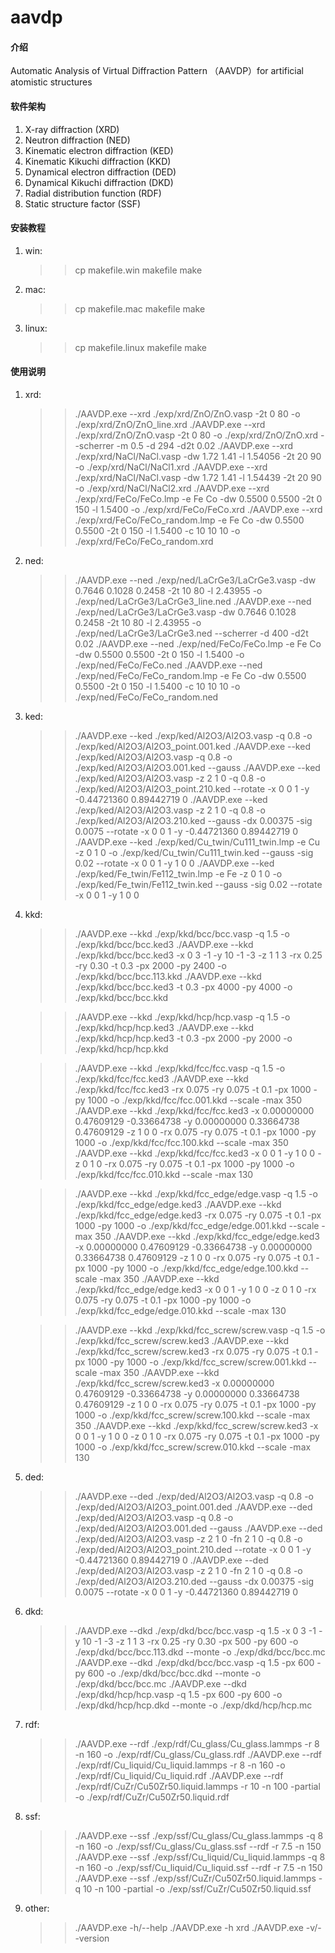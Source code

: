 # aavdp

#### 介绍
Automatic Analysis of Virtual Diffraction Pattern （AAVDP）for artificial atomistic structures

#### 软件架构
1.  X-ray diffraction (XRD)
2.  Neutron diffraction (NED)
3.  Kinematic electron diffraction (KED)
4.  Kinematic Kikuchi diffraction (KKD)
5.  Dynamical electron diffraction (DED)
6.  Dynamical Kikuchi diffraction (DKD)
7.  Radial distribution function (RDF)
8.  Static structure factor (SSF)

#### 安装教程
1.  win:
	>>cp makefile.win makefile
	>>make
2.  mac:
	>>cp makefile.mac makefile
	>>make
3.  linux:
	>>cp makefile.linux makefile
	>>make

#### 使用说明
1.  xrd:
	>>./AAVDP.exe --xrd ./exp/xrd/ZnO/ZnO.vasp -2t 0 80 -o ./exp/xrd/ZnO/ZnO_line.xrd
	>>./AAVDP.exe --xrd ./exp/xrd/ZnO/ZnO.vasp -2t 0 80 -o ./exp/xrd/ZnO/ZnO.xrd --scherrer -m 0.5 -d 294 -d2t 0.02
	>>./AAVDP.exe --xrd ./exp/xrd/NaCl/NaCl.vasp -dw 1.72 1.41 -l 1.54056 -2t 20 90 -o ./exp/xrd/NaCl/NaCl1.xrd
	>>./AAVDP.exe --xrd ./exp/xrd/NaCl/NaCl.vasp -dw 1.72 1.41 -l 1.54439 -2t 20 90 -o ./exp/xrd/NaCl/NaCl2.xrd
	>>./AAVDP.exe --xrd ./exp/xrd/FeCo/FeCo.lmp -e Fe Co -dw 0.5500 0.5500 -2t 0 150 -l 1.5400 -o ./exp/xrd/FeCo/FeCo.xrd
	>>./AAVDP.exe --xrd ./exp/xrd/FeCo/FeCo_random.lmp -e Fe Co -dw 0.5500 0.5500 -2t 0 150 -l 1.5400 -c 10 10 10 -o ./exp/xrd/FeCo/FeCo_random.xrd
2.  ned:
	>>./AAVDP.exe --ned ./exp/ned/LaCrGe3/LaCrGe3.vasp -dw 0.7646 0.1028 0.2458 -2t 10 80 -l 2.43955 -o ./exp/ned/LaCrGe3/LaCrGe3_line.ned
	>>./AAVDP.exe --ned ./exp/ned/LaCrGe3/LaCrGe3.vasp -dw 0.7646 0.1028 0.2458 -2t 10 80 -l 2.43955 -o ./exp/ned/LaCrGe3/LaCrGe3.ned --scherrer -d 400 -d2t 0.02
	>>./AAVDP.exe --ned ./exp/ned/FeCo/FeCo.lmp -e Fe Co -dw 0.5500 0.5500 -2t 0 150 -l 1.5400 -o ./exp/ned/FeCo/FeCo.ned
	>>./AAVDP.exe --ned ./exp/ned/FeCo/FeCo_random.lmp -e Fe Co -dw 0.5500 0.5500 -2t 0 150 -l 1.5400 -c 10 10 10 -o ./exp/ned/FeCo/FeCo_random.ned
3.  ked:
	>>./AAVDP.exe --ked ./exp/ked/Al2O3/Al2O3.vasp -q 0.8 -o ./exp/ked/Al2O3/Al2O3_point.001.ked
	>>./AAVDP.exe --ked ./exp/ked/Al2O3/Al2O3.vasp -q 0.8 -o ./exp/ked/Al2O3/Al2O3.001.ked --gauss
	>>./AAVDP.exe --ked ./exp/ked/Al2O3/Al2O3.vasp -z 2 1 0 -q 0.8 -o ./exp/ked/Al2O3/Al2O3_point.210.ked --rotate -x 0 0 1 -y -0.44721360 0.89442719 0
	>>./AAVDP.exe --ked ./exp/ked/Al2O3/Al2O3.vasp -z 2 1 0 -q 0.8 -o ./exp/ked/Al2O3/Al2O3.210.ked --gauss -dx 0.00375 -sig 0.0075 --rotate -x 0 0 1 -y -0.44721360 0.89442719 0
	>>./AAVDP.exe --ked ./exp/ked/Cu_twin/Cu111_twin.lmp -e Cu -z 0 1 0 -o ./exp/ked/Cu_twin/Cu111_twin.ked --gauss -sig 0.02 --rotate -x 0 0 1 -y 1 0 0
	>>./AAVDP.exe --ked ./exp/ked/Fe_twin/Fe112_twin.lmp -e Fe -z 0 1 0 -o ./exp/ked/Fe_twin/Fe112_twin.ked --gauss -sig 0.02 --rotate -x 0 0 1 -y 1 0 0
4.  kkd:
	>>./AAVDP.exe --kkd ./exp/kkd/bcc/bcc.vasp -q 1.5 -o ./exp/kkd/bcc/bcc.ked3
	>>./AAVDP.exe --kkd ./exp/kkd/bcc/bcc.ked3 -x 0 3 -1 -y 10 -1 -3 -z 1 1 3 -rx 0.25 -ry 0.30 -t 0.3 -px 2000 -py 2400 -o ./exp/kkd/bcc/bcc.113.kkd
	>>./AAVDP.exe --kkd ./exp/kkd/bcc/bcc.ked3 -t 0.3 -px 4000 -py 4000 -o ./exp/kkd/bcc/bcc.kkd

	>>./AAVDP.exe --kkd ./exp/kkd/hcp/hcp.vasp -q 1.5 -o ./exp/kkd/hcp/hcp.ked3
	>>./AAVDP.exe --kkd ./exp/kkd/hcp/hcp.ked3 -t 0.3 -px 2000 -py 2000 -o ./exp/kkd/hcp/hcp.kkd
	
	>>./AAVDP.exe --kkd ./exp/kkd/fcc/fcc.vasp -q 1.5 -o ./exp/kkd/fcc/fcc.ked3
	>>./AAVDP.exe --kkd ./exp/kkd/fcc/fcc.ked3 -rx 0.075 -ry 0.075 -t 0.1 -px 1000 -py 1000 -o ./exp/kkd/fcc/fcc.001.kkd --scale -max 350
	>>./AAVDP.exe --kkd ./exp/kkd/fcc/fcc.ked3 -x 0.00000000 0.47609129 -0.33664738 -y 0.00000000 0.33664738 0.47609129 -z 1 0 0 -rx 0.075 -ry 0.075 -t 0.1 -px 1000 -py 1000 -o ./exp/kkd/fcc/fcc.100.kkd --scale -max 350
	>>./AAVDP.exe --kkd ./exp/kkd/fcc/fcc.ked3 -x 0 0 1 -y 1 0 0 -z 0 1 0 -rx 0.075 -ry 0.075 -t 0.1 -px 1000 -py 1000 -o ./exp/kkd/fcc/fcc.010.kkd --scale -max 130

	>>./AAVDP.exe --kkd ./exp/kkd/fcc_edge/edge.vasp -q 1.5 -o ./exp/kkd/fcc_edge/edge.ked3
	>>./AAVDP.exe --kkd ./exp/kkd/fcc_edge/edge.ked3 -rx 0.075 -ry 0.075 -t 0.1 -px 1000 -py 1000 -o ./exp/kkd/fcc_edge/edge.001.kkd --scale -max 350
	>>./AAVDP.exe --kkd ./exp/kkd/fcc_edge/edge.ked3 -x 0.00000000 0.47609129 -0.33664738 -y 0.00000000 0.33664738 0.47609129 -z 1 0 0 -rx 0.075 -ry 0.075 -t 0.1 -px 1000 -py 1000 -o ./exp/kkd/fcc_edge/edge.100.kkd --scale -max 350
	>>./AAVDP.exe --kkd ./exp/kkd/fcc_edge/edge.ked3 -x 0 0 1 -y 1 0 0 -z 0 1 0 -rx 0.075 -ry 0.075 -t 0.1 -px 1000 -py 1000 -o ./exp/kkd/fcc_edge/edge.010.kkd --scale -max 130

	>>./AAVDP.exe --kkd ./exp/kkd/fcc_screw/screw.vasp -q 1.5 -o ./exp/kkd/fcc_screw/screw.ked3
	>>./AAVDP.exe --kkd ./exp/kkd/fcc_screw/screw.ked3 -rx 0.075 -ry 0.075 -t 0.1 -px 1000 -py 1000 -o ./exp/kkd/fcc_screw/screw.001.kkd --scale -max 350
	>>./AAVDP.exe --kkd ./exp/kkd/fcc_screw/screw.ked3 -x 0.00000000 0.47609129 -0.33664738 -y 0.00000000 0.33664738 0.47609129 -z 1 0 0 -rx 0.075 -ry 0.075 -t 0.1 -px 1000 -py 1000 -o ./exp/kkd/fcc_screw/screw.100.kkd --scale -max 350
	>>./AAVDP.exe --kkd ./exp/kkd/fcc_screw/screw.ked3 -x 0 0 1 -y 1 0 0 -z 0 1 0 -rx 0.075 -ry 0.075 -t 0.1 -px 1000 -py 1000 -o ./exp/kkd/fcc_screw/screw.010.kkd --scale -max 130
5.  ded:
	>>./AAVDP.exe --ded ./exp/ded/Al2O3/Al2O3.vasp -q 0.8 -o ./exp/ded/Al2O3/Al2O3_point.001.ded
	>>./AAVDP.exe --ded ./exp/ded/Al2O3/Al2O3.vasp -q 0.8 -o ./exp/ded/Al2O3/Al2O3.001.ded --gauss
	>>./AAVDP.exe --ded ./exp/ded/Al2O3/Al2O3.vasp -z 2 1 0 -fn 2 1 0 -q 0.8 -o ./exp/ded/Al2O3/Al2O3_point.210.ded --rotate -x 0 0 1 -y -0.44721360 0.89442719 0
	>>./AAVDP.exe --ded ./exp/ded/Al2O3/Al2O3.vasp -z 2 1 0 -fn 2 1 0 -q 0.8 -o ./exp/ded/Al2O3/Al2O3.210.ded --gauss -dx 0.00375 -sig 0.0075 --rotate -x 0 0 1 -y -0.44721360 0.89442719 0
6.  dkd: 
	>>./AAVDP.exe --dkd ./exp/dkd/bcc/bcc.vasp -q 1.5 -x 0 3 -1 -y 10 -1 -3 -z 1 1 3 -rx 0.25 -ry 0.30 -px 500 -py 600 -o ./exp/dkd/bcc/bcc.113.dkd --monte -o ./exp/dkd/bcc/bcc.mc
	>>./AAVDP.exe --dkd ./exp/dkd/bcc/bcc.vasp -q 1.5 -px 600 -py 600 -o ./exp/dkd/bcc/bcc.dkd --monte -o ./exp/dkd/bcc/bcc.mc
	>>./AAVDP.exe --dkd ./exp/dkd/hcp/hcp.vasp -q 1.5 -px 600 -py 600 -o ./exp/dkd/hcp/hcp.dkd --monte -o ./exp/dkd/hcp/hcp.mc
7.  rdf:
	>>./AAVDP.exe --rdf ./exp/rdf/Cu_glass/Cu_glass.lammps -r 8 -n 160 -o ./exp/rdf/Cu_glass/Cu_glass.rdf
	>>./AAVDP.exe --rdf ./exp/rdf/Cu_liquid/Cu_liquid.lammps -r 8 -n 160 -o ./exp/rdf/Cu_liquid/Cu_liquid.rdf
	>>./AAVDP.exe --rdf ./exp/rdf/CuZr/Cu50Zr50.liquid.lammps -r 10 -n 100 -partial -o ./exp/rdf/CuZr/Cu50Zr50.liquid.rdf
8.  ssf:
	>>./AAVDP.exe --ssf ./exp/ssf/Cu_glass/Cu_glass.lammps -q 8 -n 160 -o ./exp/ssf/Cu_glass/Cu_glass.ssf --rdf -r 7.5 -n 150
	>>./AAVDP.exe --ssf ./exp/ssf/Cu_liquid/Cu_liquid.lammps -q 8 -n 160 -o ./exp/ssf/Cu_liquid/Cu_liquid.ssf --rdf -r 7.5 -n 150
	>>./AAVDP.exe --ssf ./exp/ssf/CuZr/Cu50Zr50.liquid.lammps -q 10 -n 100 -partial -o ./exp/ssf/CuZr/Cu50Zr50.liquid.ssf
9.  other:
	>>./AAVDP.exe -h/--help
	>>./AAVDP.exe -h xrd
	>>./AAVDP.exe -v/--version

